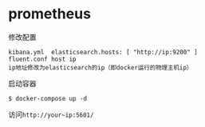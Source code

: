 # prometheus

修改配置

```
kibana.yml	elasticsearch.hosts: [ "http://ip:9200" ]
fluent.conf	host ip
ip地址修改为elasticsearch的ip（即docker运行的物理主机ip）
```

启动容器

```
$ docker-compose up -d
```

访问`http://your~ip:5601/ `



